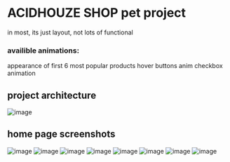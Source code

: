 # ACIDHOUZE SHOP pet project 

in most, its just layout, not lots of functional

### availible animations:
appearance of first 6 most popular products
hover buttons anim
checkbox animation

## project architecture

![image](https://github.com/user-attachments/assets/515b0e78-fb53-4d45-a87d-1db20eca0efc)

## home page screenshots

![image](https://github.com/user-attachments/assets/9f833e60-ce50-4e99-ac8c-0cb788bce247)
![image](https://github.com/user-attachments/assets/9b1cf9db-902d-4ac7-92a5-3eaf517cbf2f)
![image](https://github.com/user-attachments/assets/d5bc7247-2577-40ac-9324-22fb6ba97c3b)
![image](https://github.com/user-attachments/assets/d566c919-b1d4-4858-a97e-5044742b51fd)
![image](https://github.com/user-attachments/assets/18a64567-49bd-44b7-87ca-6a9e71ff609c)
![image](https://github.com/user-attachments/assets/b9d585a5-d969-496a-837e-e0892cfd568e)
![image](https://github.com/user-attachments/assets/c551ea70-d0f9-457d-99f9-3be2db048bc9)
![image](https://github.com/user-attachments/assets/77944eea-f13c-4ba8-8c98-785fab1a8953)



